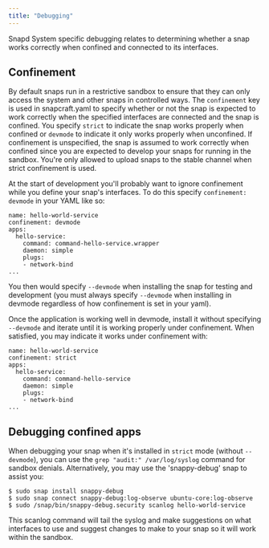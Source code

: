 ```yaml
---
title: "Debugging"
---
```



Snapd System specific debugging relates to determining whether a snap works correctly when confined and connected to its interfaces.

## Confinement

By default snaps run in a restrictive sandbox to ensure that they can only access the system and other snaps in controlled ways. The `confinement` key is used in snapcraft.yaml to specify whether or not the snap is expected to work correctly when the specified interfaces are connected and the snap is confined. You specify `strict` to indicate the snap works properly when confined or `devmode` to indicate it only works properly when unconfined. If confinement is unspecified, the snap is assumed to work correctly when confined since you are expected to develop your snaps for running in the sandbox. You're only allowed to upload snaps to the stable channel when strict confinement is used.

At the start of development you'll probably want to ignore confinement while you define your snap's interfaces. To do this specify `confinement: devmode` in your YAML like so:

    name: hello-world-service
    confinement: devmode
    apps:
      hello-service:
        command: command-hello-service.wrapper
        daemon: simple
        plugs:
        - network-bind
    ...

You then would specify `--devmode` when installing the snap for testing and development (you must always specify `--devmode` when installing in devmode regardless of how confinement is set in your yaml). 

Once the application is working well in devmode, install it without specifying `--devmode` and iterate until it is working properly under confinement. When satisfied, you may indicate it works under confinement with:

    name: hello-world-service
    confinement: strict
    apps:
      hello-service:
        command: command-hello-service
        daemon: simple
        plugs:
        - network-bind
    ...

## Debugging confined apps

When debugging your snap when it's installed in `strict` mode (without `--devmode`), you can use the `grep "audit:" /var/log/syslog` command for sandbox denials. Alternatively, you may use the 'snappy-debug' snap to assist you:

    $ sudo snap install snappy-debug
    $ sudo snap connect snappy-debug:log-observe ubuntu-core:log-observe
    $ sudo /snap/bin/snappy-debug.security scanlog hello-world-service

This scanlog command will tail the syslog and make suggestions on what interfaces to use and suggest changes to make to your snap so it will work within the sandbox.
